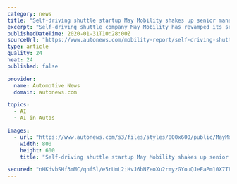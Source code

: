 ```yaml
---
category: news
title: "Self-driving shuttle startup May Mobility shakes up senior management"
excerpt: "Self-driving shuttle company May Mobility has revamped its senior management team. COO Alisyn Malek will leave her position with the company at the end of this week, but will retain an advisory role. Her departure follows the exit of former chief technology officer Steve Vozar, who left last week. Both are co-founders of the company."
publishedDateTime: 2020-01-31T10:28:00Z
sourceUrl: "https://www.autonews.com/mobility-report/self-driving-shuttle-startup-may-mobility-shakes-senior-management"
type: article
quality: 24
heat: 24
published: false

provider:
  name: Automotive News
  domain: autonews.com

topics:
  - AI
  - AI in Autos

images:
  - url: "https://www.autonews.com/s3/files/styles/800x600/public/MayMobility-MAIN_i_0.jpg"
    width: 800
    height: 600
    title: "Self-driving shuttle startup May Mobility shakes up senior management"

secured: "nHKdvbSHf3mMC/qnfSl/e5rUmL2iHvJ6bNZeoXu2rmyzGYouQJeEaPm10X7TF57DUmoZTsXyvKw1XnLXpYf5AuuGxumEWfHHwty06MsjwxjfjEETYf+HMZ71VNWAFPsp8TtdIGGZQUX8ybJtLTCpA4AOo4rnjrgk06eJruW0NRR4xmpy4kMmJqesKih/X1XKHo1BN+ICh8VPRbx/CfSGju37ajZXJybziZ2fTgbSommzSD0Wwh+0r39+NjLsjbTnsJ1jVMI5OMHxqcdrZny2topxn7ycEg5WiwsMMSsPH9eW8NfrO2V/XxYHp37Ognr2QG6CH/pMkS9PMjch0UijHWF4VVVZQej5Im8lLDLB/gDmyk5XmLLh9ap5PE1ZQST9pQoixiE/EAylTd3vPlcpQuALuaLl3lboaFnY7vXAcQwU7bHqBTUh/dS2oj/V8aghbIz9pTQf2q+ZfsVNNPBIjWisjlo7CdTpHV5ouG53BDA=;yQeEyGzLFCz8nXhSoZo3Yg=="
---
```


